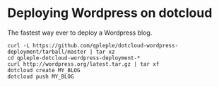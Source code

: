 Deploying Wordpress on dotcloud
===============================

The fastest way ever to deploy a Wordpress blog.

    curl -L https://github.com/qpleple/dotcloud-wordpress-deployment/tarball/master | tar xz
    cd qpleple-dotcloud-wordpress-deployment-*
    curl http://wordpress.org/latest.tar.gz | tar xf
    dotcloud create MY_BLOG
    dotcloud push MY_BLOG